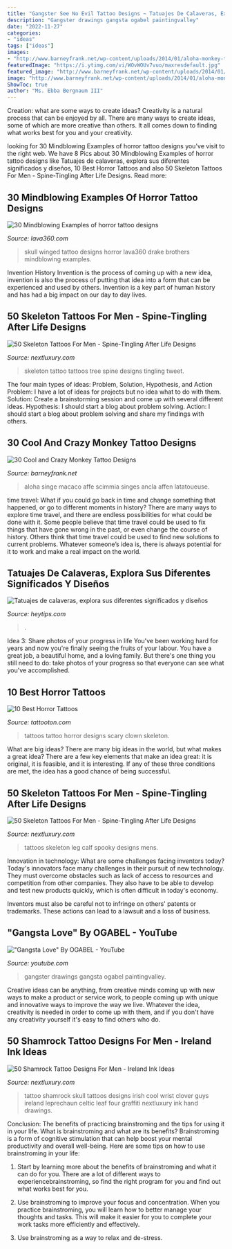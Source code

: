 ```yaml
---
title: "Gangster See No Evil Tattoo Designs ~ Tatuajes De Calaveras, Explora Sus Diferentes Significados Y Diseños"
description: "Gangster drawings gangsta ogabel paintingvalley"
date: "2022-11-27"
categories:
- "ideas"
tags: ["ideas"]
images:
- "http://www.barneyfrank.net/wp-content/uploads/2014/01/aloha-monkey-tattoo-on-foot.jpg"
featuredImage: "https://i.ytimg.com/vi/WOvWOUv7vuo/maxresdefault.jpg"
featured_image: "http://www.barneyfrank.net/wp-content/uploads/2014/01/aloha-monkey-tattoo-on-foot.jpg"
image: "http://www.barneyfrank.net/wp-content/uploads/2014/01/aloha-monkey-tattoo-on-foot.jpg"
ShowToc: true
author: "Ms. Ebba Bergnaum III"
---
```



Creation: what are some ways to create ideas?
Creativity is a natural process that can be enjoyed by all. There are many ways to create ideas, some of which are more creative than others. It all comes down to finding what works best for you and your creativity.

	

		
looking for 30 Mindblowing Examples of horror tattoo designs you've visit to the right web. We have 8 Pics about 30 Mindblowing Examples of horror tattoo designs like Tatuajes de calaveras, explora sus diferentes significados y diseños, 10 Best Horror Tattoos and also 50 Skeleton Tattoos For Men - Spine-Tingling After Life Designs. Read more:
		
    
## 30 Mindblowing Examples Of Horror Tattoo Designs

<img loading=lazy src="https://i1.wp.com/lava360.com/wp-content/uploads/2012/08/Winged-skull.jpg" onerror="this.onerror=null;this.src='https://tse1.mm.bing.net/th?id=OIP.SDOZnv6Udp23sPRmJVexKAHaFB&amp;pid=15.1';" alt="30 Mindblowing Examples of horror tattoo designs">

_Source: lava360.com_

>skull winged tattoo designs horror lava360 drake brothers mindblowing examples. 

	

Invention History
Invention is the process of coming up with a new idea, invention is also the process of putting that idea into a form that can be experienced and used by others. Invention is a key part of human history and has had a big impact on our day to day lives.

    
## 50 Skeleton Tattoos For Men - Spine-Tingling After Life Designs

<img loading=lazy src="http://nextluxury.com/wp-content/uploads/skeleton-angel-mens-tattoo-on-back.jpg" onerror="this.onerror=null;this.src='https://tse1.mm.bing.net/th?id=OIP._4_E1hNMgofqc-zHxMH7JwHaII&amp;pid=15.1';" alt="50 Skeleton Tattoos For Men - Spine-Tingling After Life Designs">

_Source: nextluxury.com_

>skeleton tattoo tattoos tree spine designs tingling tweet. 

	

The four main types of ideas: Problem, Solution, Hypothesis, and Action
Problem: I have a lot of ideas for projects but no idea what to do with them.
Solution: Create a brainstorming session and come up with several different ideas.
Hypothesis: I should start a blog about problem solving.
Action: I should start a blog about problem solving and share my findings with others.

    
## 30 Cool And Crazy Monkey Tattoo Designs

<img loading=lazy src="http://www.barneyfrank.net/wp-content/uploads/2014/01/aloha-monkey-tattoo-on-foot.jpg" onerror="this.onerror=null;this.src='https://tse1.mm.bing.net/th?id=OIP.n21RtE43wOYv5_bZZqHulwHaKZ&amp;pid=15.1';" alt="30 Cool and Crazy Monkey Tattoo Designs">

_Source: barneyfrank.net_

>aloha singe macaco affe scimmia singes ancla affen latatoueuse. 

	

time travel: What if you could go back in time and change something that happened, or go to different moments in history?
There are many ways to explore time travel, and there are endless possibilities for what could be done with it. Some people believe that time travel could be used to fix things that have gone wrong in the past, or even change the course of history. Others think that time travel could be used to find new solutions to current problems. Whatever someone’s idea is, there is always potential for it to work and make a real impact on the world.

    
## Tatuajes De Calaveras, Explora Sus Diferentes Significados Y Diseños

<img loading=lazy src="http://www.heytips.com/wp-content/uploads/2017/05/calavera-tatuaje-en-el-brazo.jpg" onerror="this.onerror=null;this.src='https://tse1.mm.bing.net/th?id=OIP.818CrCKjhog1esLOmzteTwHaKj&amp;pid=15.1';" alt="Tatuajes de calaveras, explora sus diferentes significados y diseños">

_Source: heytips.com_

>. 

	

Idea 3: Share photos of your progress in life
You've been working hard for years and now you're finally seeing the fruits of your labour. You have a great job, a beautiful home, and a loving family. But there's one thing you still need to do: take photos of your progress so that everyone can see what you've accomplished.

    
## 10 Best Horror Tattoos

<img loading=lazy src="https://tattooton.com/wp-content/uploads/2015/04/5a2bb6e518ae430832f895b0b8a57989.jpg" onerror="this.onerror=null;this.src='https://tse1.mm.bing.net/th?id=OIP.yxwCWFw4IQjTnEqe7zEXDAHaHZ&amp;pid=15.1';" alt="10 Best Horror Tattoos">

_Source: tattooton.com_

>tattoos tattoo horror designs scary clown skeleton. 

	

What are big ideas?
There are many big ideas in the world, but what makes a great idea? There are a few key elements that make an idea great: it is original, it is feasible, and it is interesting. If any of these three conditions are met, the idea has a good chance of being successful.

    
## 50 Skeleton Tattoos For Men - Spine-Tingling After Life Designs

<img loading=lazy src="http://nextluxury.com/wp-content/uploads/unique-skeleton-tattoos-for-men-on-back-of-leg-calf.jpg" onerror="this.onerror=null;this.src='https://tse4.mm.bing.net/th?id=OIP.MknaJovcs2vGMw39M-1-PQAAAA&amp;pid=15.1';" alt="50 Skeleton Tattoos For Men - Spine-Tingling After Life Designs">

_Source: nextluxury.com_

>tattoos skeleton leg calf spooky designs mens. 

	

Innovation in technology: What are some challenges facing inventors today?
Today's innovators face many challenges in their pursuit of new technology. They must overcome obstacles such as lack of access to resources and competition from other companies. They also have to be able to develop and test new products quickly, which is often difficult in today's economy.

Inventors must also be careful not to infringe on others' patents or trademarks. These actions can lead to a lawsuit and a loss of business.

    
## &quot;Gangsta Love&quot; By OGABEL - YouTube

<img loading=lazy src="https://i.ytimg.com/vi/WOvWOUv7vuo/maxresdefault.jpg" onerror="this.onerror=null;this.src='https://tse2.mm.bing.net/th?id=OIP.9FwHOVVP08S-0f2xDXk_4QHaEK&amp;pid=15.1';" alt="&quot;Gangsta Love&quot; By OGABEL - YouTube">

_Source: youtube.com_

>gangster drawings gangsta ogabel paintingvalley. 

	

Creative ideas can be anything, from creative minds coming up with new ways to make a product or service work, to people coming up with unique and innovative ways to improve the way we live. Whatever the idea, creativity is needed in order to come up with them, and if you don't have any creativity yourself it's easy to find others who do.

    
## 50 Shamrock Tattoo Designs For Men - Ireland Ink Ideas

<img loading=lazy src="http://nextluxury.com/wp-content/uploads/cool-glowing-green-shamrock-skull-tattoo-for-guys-on-wrist.jpg" onerror="this.onerror=null;this.src='https://tse2.mm.bing.net/th?id=OIP.k1qS2xpI8ivI1hFJiH4qdgHaHa&amp;pid=15.1';" alt="50 Shamrock Tattoo Designs For Men - Ireland Ink Ideas">

_Source: nextluxury.com_

>tattoo shamrock skull tattoos designs irish cool wrist clover guys ireland leprechaun celtic leaf four graffiti nextluxury ink hand drawings. 

	

Conclusion: The benefits of practicing brainstroming and the tips for using it in your life.
What is brainstroming and what are its benefits? Brainstroming is a form of cognitive stimulation that can help boost your mental productivity and overall well-being. Here are some tips on how to use brainstroming in your life: 
1. Start by learning more about the benefits of brainstroming and what it can do for you. There are a lot of different ways to experiencebrainstroming, so find the right program for you and find out what works best for you. 

2. Use brainstroming to improve your focus and concentration. When you practice brainstroming, you will learn how to better manage your thoughts and tasks. This will make it easier for you to complete your work tasks more efficiently and effectively. 

3. Use brainstroming as a way to relax and de-stress.

